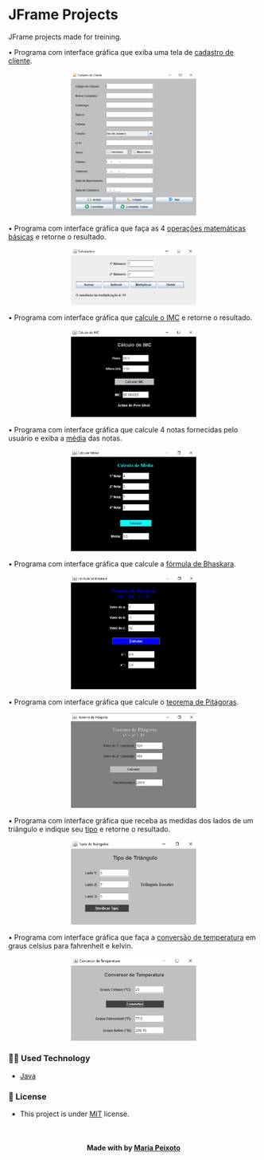 # JFrame Projects
JFrame projects made for treining. 

• Programa com interface gráfica que exiba uma tela de [cadastro de cliente](https://github.com/mariacpeixoto/JFrame-projects/blob/master/src/Projects/CadastroDeCliente.java).

<p align="center"><img src="./src/assets/img/cadastrodecliente.png" height="50%" width="50%" title="Cadastro de cliente"></p>


• Programa com interface gráfica que faça as 4 [operações matemáticas básicas](https://github.com/mariacpeixoto/JFrame-projects/blob/master/src/Projects/CalculadoraJ.java) e retorne o resultado.

<p align="center"><img src="./src/assets/img/calculadora.png" height="50%" width="50%" title="Calculadora"></p>


• Programa com interface gráfica que [calcule o IMC](https://github.com/mariacpeixoto/JFrame-projects/blob/master/src/Projects/CalcularIMC.java) e retorne o resultado.

<p align="center"><img src="./src/assets/img/calcularIMC.png" height="50%" width="50%" title="Calculo de IMC"></p>


• Programa com interface gráfica que calcule 4 notas fornecidas pelo usuário e exiba a [média](https://github.com/mariacpeixoto/JFrame-projects/blob/master/src/Projects/CalcularMediaJ.java) das notas.

<p align="center"><img src="./src/assets/img/calcularMedia.png" height="50%" width="50%"></p>

• Programa com interface gráfica que calcule a [fórmula de Bhaskara](https://github.com/mariacpeixoto/JFrame-projects/blob/master/src/Projects/Bhaskara.java).

<p align="center"><img src="./src/assets/img/bhaskara.png" height="50%" width="50%"></p>

• Programa com interface gráfica que calcule o [teorema de Pitágoras](https://github.com/mariacpeixoto/JFrame-projects/blob/master/src/Projects/TeoremaPitagoras.java).

<p align="center"><img src="./src/assets/img/TeoremaPitagoras.png" height="50%" width="50%"></p>

• Programa com interface gráfica que receba as medidas dos lados de um triângulo e indique seu [tipo](https://github.com/mariacpeixoto/JFrame-projects/blob/master/src/Projects/TipoTriangulo.java) e retorne o resultado.

<p align="center"><img src="./src/assets/img/tipoTriangulo.png" height="50%" width="50%"></p>

• Programa com interface gráfica que faça a [conversão de temperatura](https://github.com/mariacpeixoto/JFrame-projects/blob/master/src/Projects/ConversorTemp.java) em graus celsius para fahrenheit e kelvin.

<p align="center"><img src="./src/assets/img/conversorTemp.png" height="50%" width="50%"></p>

<h3>👨‍💻 Used Technology</h3>

- [Java](https://www.zup.com.br/blog/java#:~:text=O%20Java%20%C3%A9%20uma%20linguagem,como%20o%20pai%20do%20Java.)

<!--License session-->
<h3>📝 License</h3>

- This project is under [MIT](./LICENSE.txt) license.


<!--Bottom session-->
<br><h4 align=center>Made with by <a target="_blank" href="https://github.com/mariacpeixoto" >Maria Peixoto</a></h4>
